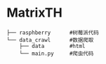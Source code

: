 # MatrixTH

```
├── rasphberry      #树莓派代码
└── data_crawl      #数据爬取
    ├── data        #html
    └── main.py     #爬虫代码
```

